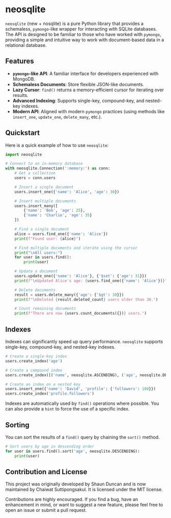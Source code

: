 # neosqlite

`neosqlite` (new + nosqlite) is a pure Python library that provides a schemaless, `pymongo`-like wrapper for interacting with SQLite databases. The API is designed to be familiar to those who have worked with `pymongo`, providing a simple and intuitive way to work with document-based data in a relational database.

## Features

- **`pymongo`-like API**: A familiar interface for developers experienced with MongoDB.
- **Schemaless Documents**: Store flexible JSON-like documents.
- **Lazy Cursor**: `find()` returns a memory-efficient cursor for iterating over results.
- **Advanced Indexing**: Supports single-key, compound-key, and nested-key indexes.
- **Modern API**: Aligned with modern `pymongo` practices (using methods like `insert_one`, `update_one`, `delete_many`, etc.).

## Quickstart

Here is a quick example of how to use `neosqlite`:

```python
import neosqlite

# Connect to an in-memory database
with neosqlite.Connection(':memory:') as conn:
    # Get a collection
    users = conn.users

    # Insert a single document
    users.insert_one({'name': 'Alice', 'age': 30})

    # Insert multiple documents
    users.insert_many([
        {'name': 'Bob', 'age': 25},
        {'name': 'Charlie', 'age': 35}
    ])

    # Find a single document
    alice = users.find_one({'name': 'Alice'})
    print(f"Found user: {alice}")

    # Find multiple documents and iterate using the cursor
    print("\nAll users:")
    for user in users.find():
        print(user)

    # Update a document
    users.update_one({'name': 'Alice'}, {'$set': {'age': 31}})
    print(f"\nUpdated Alice's age: {users.find_one({'name': 'Alice'})}")

    # Delete documents
    result = users.delete_many({'age': {'$gt': 30}})
    print(f"\nDeleted {result.deleted_count} users older than 30.")

    # Count remaining documents
    print(f"There are now {users.count_documents({})} users.")
```

## Indexes

Indexes can significantly speed up query performance. `neosqlite` supports single-key, compound-key, and nested-key indexes.

```python
# Create a single-key index
users.create_index('age')

# Create a compound index
users.create_index([('name', neosqlite.ASCENDING), ('age', neosqlite.DESCENDING)])

# Create an index on a nested key
users.insert_one({'name': 'David', 'profile': {'followers': 100}})
users.create_index('profile.followers')
```

Indexes are automatically used by `find()` operations where possible. You can also provide a `hint` to force the use of a specific index.

## Sorting

You can sort the results of a `find()` query by chaining the `sort()` method.

```python
# Sort users by age in descending order
for user in users.find().sort('age', neosqlite.DESCENDING):
    print(user)
```

## Contribution and License

This project was originally developed by Shaun Duncan and is now maintained by Chaiwat Suttipongsakul. It is licensed under the MIT license.

Contributions are highly encouraged. If you find a bug, have an enhancement in mind, or want to suggest a new feature, please feel free to open an issue or submit a pull request.
